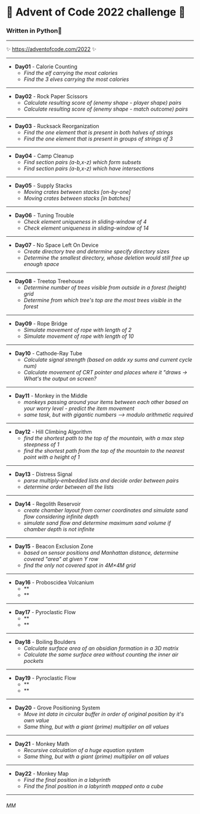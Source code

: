 # 🎄 Advent of Code 2022 challenge 🎄

### Written in **Python**🐍
___
✨ https://adventofcode.com/2022 ✨
___
-   **Day01** - Calorie Counting
    -   *Find the elf carrying the most calories*
    -   *Find the 3 elves carrying the most calories*
___
-   **Day02** - Rock Paper Scissors
    -   *Calculate resulting score of (enemy shape - player shape) pairs*
    -   *Calculate resulting score of (enemy shape - match outcome) pairs*
___
-   **Day03** - Rucksack Reorganization  
    -   *Find the one element that is present in both halves of strings*
    -   *Find the one element that is present in groups of strings of 3*
___
-   **Day04** - Camp Cleanup  
    -   *Find section pairs (a-b,x-z) which form subsets*
    -   *Find section pairs (a-b,x-z) which have intersections*
___
-   **Day05** - Supply Stacks 
    -   *Moving crates between stacks \[on-by-one\]*
    -   *Moving crates between stacks \[in batches\]*
___
-   **Day06** - Tuning Trouble
    -   *Check element uniqueness in sliding-window of 4*
    -   *Check element uniqueness in sliding-window of 14*
___
-   **Day07** - No Space Left On Device 
    -   *Create directory tree and determine specify directory sizes*
    -   *Determine the smallest directory, whose deletion would still free up enough space*
___
-   **Day08** - Treetop Treehouse
    -   *Determine number of trees visible from outside in a forest (height) grid*
    -   *Determine from which tree's top are the most trees visible in the forest*
___
-   **Day09** - Rope Bridge
    -   *Simulate movement of rope with length of 2*
    -   *Simulate movement of rope with length of 10*
___
-   **Day10** - Cathode-Ray Tube
    -   *Calculate signal strength (based on addx xy sums and current cycle num)*
    -   *Calculate movement of CRT pointer and places where it "draws -> What's the output on screen?*
___
-   **Day11** - Monkey in the Middle
    -   *monkeys passing around your items between each other based on your worry level - predict the item movement*
    -   *same task, but with gigantic numbers --> modulo arithmetic required*
___
-   **Day12** - Hill Climbing Algorithm
    -   *find the shortest path to the top of the mountain, with a max step steepness of 1*
    -   *find the shortest path from the top of the mountain to the nearest point with a height of 1*
___
-   **Day13** - Distress Signal
    -   *parse multiply-embedded lists and decide order between pairs*
    -   *determine order between all the lists*
___
-   **Day14** - Regolith Reservoir
    -   *create chamber layout from corner coordinates and simulate sand flow considering infinite depth*
    -   *simulate sand flow and determine maximum sand volume if chamber depth is not infinite*
___
-   **Day15** - Beacon Exclusion Zone
    -   *based on sensor positions and Manhattan distance, determine covered "area" at given Y row*
    -   *find the only not covered spot in 4M×4M grid*
___
-   **Day16** - Proboscidea Volcanium
    -   **
    -   **
___
-   **Day17** - Pyroclastic Flow
    -   **
    -   **
___
-   **Day18** - Boiling Boulders
    -   *Calculate surface area of an obsidian formation in a 3D matrix*
    -   *Calculate the same surface area without counting the inner air pockets*
___
-   **Day19** - Pyroclastic Flow
    -   **
    -   **
___
-   **Day20** - Grove Positioning System
    -   *Move int data in circular buffer in order of original position by it's own value*
    -   *Same thing, but with a giant (prime) multiplier on all values*
___
-   **Day21** - Monkey Math
    -   *Recursive calculation of a huge equation system*
    -   *Same thing, but with a giant (prime) multiplier on all values*
___
-   **Day22** - Monkey Map
    -   *Find the final position in a labyrinth*
    -   *Find the final position in a labyrinth mapped onto a cube*
___
###### MM